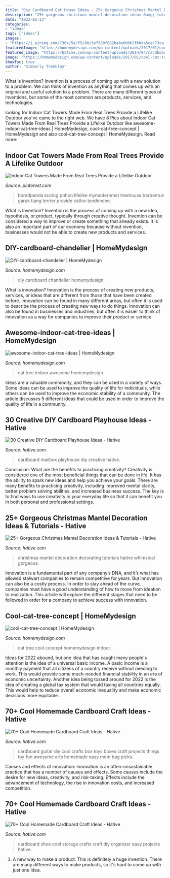 ```yaml
---
title: "Diy Cardboard Cat House Ideas - 25+ Gorgeous Christmas Mantel Decoration Ideas &amp; Tutorials"
description: "25+ gorgeous christmas mantel decoration ideas &amp; tutorials"
date: "2023-02-23"
categories:
- "ideas"
tags: ["ideas"]
images:
- "https://i.pinimg.com/736x/5e/f5/80/5ef580f882babe60062fb0da5cac73ca.jpg"
featuredImage: "https://homemydesign.com/wp-content/uploads/2017/01/cool-cat-tree-concept.jpg"
featured_image: "https://hative.com/wp-content/uploads/2014/04/cardboard-crafts/3-diy-cardboard-guitar.jpg"
image: "https://homemydesign.com/wp-content/uploads/2017/01/cool-cat-tree-concept.jpg"
ShowToc: true
author: "Kimberly Tremblay"
---
```



What is invention?
Invention is a process of coming up with a new solution to a problem. We can think of invention as anything that comes up with an original and useful solution to a problem. There are many different types of inventions, but some of the most common are products, services, and technologies.

	

		
looking for Indoor Cat Towers Made From Real Trees Provide a Lifelike Outdoor you've came to the right web. We have 8 Pics about Indoor Cat Towers Made From Real Trees Provide a Lifelike Outdoor like awesome-indoor-cat-tree-ideas | HomeMydesign, cool-cat-tree-concept | HomeMydesign and also cool-cat-tree-concept | HomeMydesign. Read more:
		
    
## Indoor Cat Towers Made From Real Trees Provide A Lifelike Outdoor

<img loading=lazy src="https://i.pinimg.com/736x/5e/f5/80/5ef580f882babe60062fb0da5cac73ca.jpg" onerror="this.onerror=null;this.src='https://tse2.mm.bing.net/th?id=OIP.zIKhKnxXH3ZmaOIjeC5CAgHaLV&amp;pid=15.1';" alt="Indoor Cat Towers Made From Real Trees Provide a Lifelike Outdoor">

_Source: pinterest.com_

>boredpanda kucing pohon lifelike mymodernmet treehouse berbentuk garuk tiang terrier provide catlov tendencee. 

	

What is Invention?
Invention is the process of coming up with a new idea, hypothesis, or product, typically through creative thought. Invention can be considered a way to improve or create something that already exists. It is also an important part of our economy because without invention, businesses would not be able to create new products and services.

    
## DIY-cardboard-chandelier | HomeMydesign

<img loading=lazy src="https://homemydesign.com/wp-content/uploads/2015/05/DIY-cardboard-chandelier.jpg" onerror="this.onerror=null;this.src='https://tse1.mm.bing.net/th?id=OIP.5WZYYEMQN3Kw8O7ilH4d2AHaQJ&amp;pid=15.1';" alt="DIY-cardboard-chandelier | HomeMydesign">

_Source: homemydesign.com_

>diy cardboard chandelier homemydesign. 

	

What is innovation?
Innovation is the process of creating new products, services, or ideas that are different from those that have been created before. Innovation can be found in many different areas, but often it is used to describe the process of creating new ways to do things. Innovation can also be found in businesses and industries, but often it is easier to think of innovation as a way for companies to improve their product or service.

    
## Awesome-indoor-cat-tree-ideas | HomeMydesign

<img loading=lazy src="https://homemydesign.com/wp-content/uploads/2019/01/awesome-indoor-cat-tree-ideas.jpg" onerror="this.onerror=null;this.src='https://tse2.mm.bing.net/th?id=OIP.7yWoCQUb6dfcIHmiXz3wQAHaLH&amp;pid=15.1';" alt="awesome-indoor-cat-tree-ideas | HomeMydesign">

_Source: homemydesign.com_

>cat tree indoor awesome homemydesign. 

	

Ideas are a valuable commodity, and they can be used in a variety of ways. Some ideas can be used to improve the quality of life for individuals, while others can be used to improve the economic stability of a community. The article discusses 5 different ideas that could be used in order to improve the quality of life in a community.

    
## 30 Creative DIY Cardboard Playhouse Ideas - Hative

<img loading=lazy src="http://hative.com/wp-content/uploads/2014/04/cardboard-playhouse/14-mailbox-cardboard-playhouse.jpg" onerror="this.onerror=null;this.src='https://tse1.mm.bing.net/th?id=OIP.4W5J4DGnUj9QQMVffDvzNgHaML&amp;pid=15.1';" alt="30 Creative DIY Cardboard Playhouse Ideas - Hative">

_Source: hative.com_

>cardboard mailbox playhouse diy creative hative. 

	

Conclusion: What are the benefits to practicing creativity?
Creativity is considered one of the most beneficial things that can be done in life. It has the ability to spark new ideas and help you achieve your goals. There are many benefits to practicing creativity, including improved mental clarity, better problem solving abilities, and increased business success. The key is to find ways to use creativity in your everyday life so that it can benefit you in both personal and professional settings.

    
## 25+ Gorgeous Christmas Mantel Decoration Ideas &amp; Tutorials - Hative

<img loading=lazy src="https://hative.com/wp-content/uploads/2015/12/christmas-mantel-decorating-ideas/21-christmas-mantel-decorating-ideas.jpg" onerror="this.onerror=null;this.src='https://tse2.mm.bing.net/th?id=OIP.5ptd1J_Ja9cD12i_K-kxpQHaLG&amp;pid=15.1';" alt="25+ Gorgeous Christmas Mantel Decoration Ideas &amp; Tutorials - Hative">

_Source: hative.com_

>christmas mantel decoration decorating tutorials hative whimsical gorgeous. 

	

Innovation is a fundamental part of any company’s DNA, and it’s what has allowed stalwart companies to remain competitive for years. But innovation can also be a costly process. In order to stay ahead of the curve, companies must have a good understanding of how to move from ideation to realization. This article will explore the different stages that need to be followed in order for a company to achieve success with innovation.

    
## Cool-cat-tree-concept | HomeMydesign

<img loading=lazy src="https://homemydesign.com/wp-content/uploads/2017/01/cool-cat-tree-concept.jpg" onerror="this.onerror=null;this.src='https://tse2.mm.bing.net/th?id=OIP.IK6rekHbHKEis158EUByEwHaLB&amp;pid=15.1';" alt="cool-cat-tree-concept | HomeMydesign">

_Source: homemydesign.com_

>cat tree cool concept homemydesign indoor. 

	

Ideas for 2022 abound, but one idea that has caught many people's attention is the idea of a universal basic income. A basic income is a monthly payment that all citizens of a country receive without needing to work. This would provide some much-needed financial stability in an era of economic uncertainty. Another idea being tossed around for 2022 is the idea of creating a global tax system that would taxing all countries equally. This would help to reduce overall economic inequality and make economic decisions more equitable.

    
## 70+ Cool Homemade Cardboard Craft Ideas - Hative

<img loading=lazy src="https://hative.com/wp-content/uploads/2014/04/cardboard-crafts/3-diy-cardboard-guitar.jpg" onerror="this.onerror=null;this.src='https://tse1.mm.bing.net/th?id=OIP.4GTcjW7jxPBf6ek8VoEF3wHaJ1&amp;pid=15.1';" alt="70+ Cool Homemade Cardboard Craft Ideas - Hative">

_Source: hative.com_

>cardboard guitar diy cool crafts box toys boxes craft projects things toy fun awesome arts homemade easy mom bag picks. 

	

Causes and effects of innovation:
Innovation is an often-unsustainable practice that has a number of causes and effects. Some causes include the desire for new ideas, creativity, and risk-taking. Effects include the advancement of technology, the rise in innovation costs, and increased competition.

    
## 70+ Cool Homemade Cardboard Craft Ideas - Hative

<img loading=lazy src="http://hative.com/wp-content/uploads/2014/04/cardboard-crafts/13-cardboard-shoe-storage.jpg" onerror="this.onerror=null;this.src='https://tse4.mm.bing.net/th?id=OIP.9Pa96wJwxVCW1WZjrLNPSAHaI0&amp;pid=15.1';" alt="70+ Cool Homemade Cardboard Craft Ideas - Hative">

_Source: hative.com_

>cardboard shoe cool storage crafts craft diy organizer easy projects hative. 

	

1. A new way to make a product: This is definitely a huge invention. There are many different ways to make products, so it's hard to come up with just one idea.

